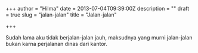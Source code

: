 +++
author = "Hilma"
date = 2013-07-04T09:39:00Z
description = ""
draft = true
slug = "jalan-jalan"
title = "Jalan-jalan"

+++

Sudah lama aku tidak berjalan-jalan jauh, maksudnya yang murni jalan-jalan bukan karna perjalanan dinas dari kantor.

